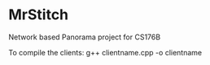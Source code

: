# MrStitch
Network based Panorama project for CS176B

To compile the clients: g++ clientname.cpp -o clientname